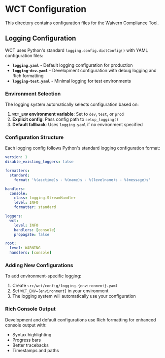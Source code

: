 # WCT Configuration

This directory contains configuration files for the Waivern Compliance Tool.

## Logging Configuration

WCT uses Python's standard `logging.config.dictConfig()` with YAML configuration files:

- **`logging.yaml`** - Default logging configuration for production
- **`logging-dev.yaml`** - Development configuration with debug logging and Rich formatting
- **`logging-test.yaml`** - Minimal logging for test environments

### Environment Selection

The logging system automatically selects configuration based on:

1. **`WCT_ENV` environment variable**: Set to `dev`, `test`, or `prod`
2. **Explicit config**: Pass config path to `setup_logging()`
3. **Default fallback**: Uses `logging.yaml` if no environment specified

### Configuration Structure

Each logging config follows Python's standard logging configuration format:

```yaml
version: 1
disable_existing_loggers: false

formatters:
  standard:
    format: '%(asctime)s - %(name)s - %(levelname)s - %(message)s'

handlers:
  console:
    class: logging.StreamHandler
    level: INFO
    formatter: standard

loggers:
  wct:
    level: INFO
    handlers: [console]
    propagate: false

root:
  level: WARNING
  handlers: [console]
```

### Adding New Configurations

To add environment-specific logging:

1. Create `src/wct/config/logging-{environment}.yaml`
2. Set `WCT_ENV={environment}` in your environment
3. The logging system will automatically use your configuration

### Rich Console Output

Development and default configurations use Rich formatting for enhanced console output with:
- Syntax highlighting
- Progress bars
- Better tracebacks
- Timestamps and paths
